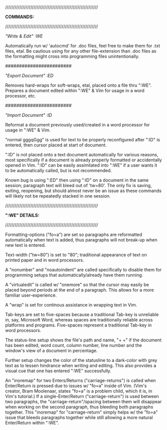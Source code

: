 ///////////////////////////////////////////////////////////

  <B>COMMANDS:</B>

///////////////////////////////////////////////////////////

<I>"Write & Edit" :WE</I>

Automatically run w/ 'autocmd' for .doc files, feel free to make them for .txt files, etal. Be cautious using for any other file-extension than .doc files as the formatting might cross into programming files unintentionally.

########################

<I>"Export Document" :ED</I>

Removes hard-wraps for soft-wraps, etal, placed onto a file thru ":WE". Prepares a document edited within ":WE" & Vim for usage in a word processor, etc.

########################

<I>"Import Document" :ID</I>

Reformat a document previously used/created in a word processor for usage in ":WE" & Vim.

"normal gggqGgg" is used for text to be properly reconfigured after ":ID" is entered, then cursor placed at start of document.

":ID" is not placed onto a text document automatically for various reasons, most specifically if a document is already properly formatted or accidentally opened in Vim. ":ID" can be easily assimilated into ":WE" if a user wants it to be automatically called, but is not recommended.

Known bug is using ":ED" then using ":ID" on a document in the same session; paragraph text will bleed out of 'tw=80'. The only fix is saving, exiting, reopening, but should almost never be an issue as these commands will likely not be repeatedly stacked in one session.

///////////////////////////////////////////////////////////

  <B>":WE" DETAILS:</B>
  
///////////////////////////////////////////////////////////

Formatting-options ("fo=a") are set so paragraphs are reformatted automatically when text is added, thus paragraphs will not break-up when new text is entered.

Text-width ("tw=80") is set to "80"; traditional appearance of text on printed paper and in word processors.

A "nonumber" and "noautoindent" are called specifically to disable them for programming setups that automatically/already have them running.

A "virtualedit" is called w/ "onemore" so that the cursor may easily be placed beyond periods at the end of a paragraph. This allows for a more familiar user-experience.

A "wrap" is set for continous assistance in wrapping text in Vim.

Tab-keys are set to five-spaces because a traditional Tab-key is unreliable in, say, Microsoft Word, whereas spaces are traditionally reliable across platforms and programs. Five-spaces represent a traditional Tab-key in word processors.

The status-line setup shows the file's path and name, "+ +" if the document has been edited, word count, column number, line number and the window's view of a document in percentage.

Further setup changes the color of the statusline to a dark-color with grey text as to lessen hindrance when writing and editing. This also provides a visual cue that one has entered ":WE" successfully.

An "inoremap" for two Enters/Returns ("carriage-returns") is called when Enter/Return is pressed due to issues w/ "fo=a" inside of Vim. (Vim's creator, Bram Moolenaar, states "fo=a" is a problem child, which it is, in Vim's tutorial.) If a single-Enter/Return ("carriage-return") is used between two paragraphs, the "carriage-return"/spacing between them will disappear when working on the second paragraph, thus bleeding both paragraphs together. This "inoremap" for "carriage-return" simply helps w/ the "fo=a" issue that bleeds paragraphs together while still allowing a more natural Enter/Return within ":WE".
